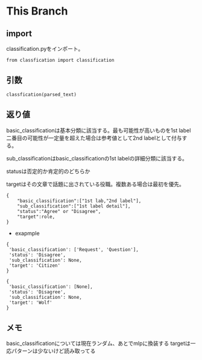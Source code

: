 # This Branch

## import

classification.pyをインポート。

```python=
from classfication import classification
```

## 引数

```python=
classfication(parsed_text)
```

## 返り値

basic_classificationは基本分類に該当する。最も可能性が高いものを1st label 二番目の可能性が一定量を超えた場合は参考値として2nd labelとして付与する。

sub_classificationはbasic_classificationの1st labelの詳細分類に該当する。

statusは否定的か肯定的のどちらか

targetはその文章で話題に出されている役職。複数ある場合は最初を優先。

```python=
{
    "basic_classification":["1st lab,"2nd label"],
    "sub_classification":["1st label detail"],
    "status":"Agree" or "Disagree",
    "target":role,
}
```

- exapmple

```python=
{
 'basic_classification': ['Request', 'Question'],
 'status': 'Disagree',
 'sub_classification': None,
 'target': 'Citizen'
}

{
 'basic_classification': [None],
 'status': 'Disagree',
 'sub_classification': None,
 'target': 'Wolf'
}
```

## メモ

basic_classificationについては現在ランダム、あとでmlpに換装する
targetは一応パターンは少ないけど読み取ってる
